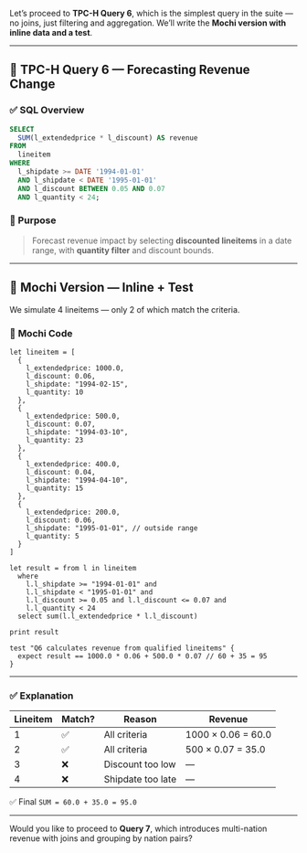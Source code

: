 Let’s proceed to **TPC-H Query 6**, which is the simplest query in the suite — no joins, just filtering and aggregation. We’ll write the **Mochi version with inline data and a test**.

---

## 🧾 TPC-H Query 6 — Forecasting Revenue Change

### ✅ **SQL Overview**

```sql
SELECT
  SUM(l_extendedprice * l_discount) AS revenue
FROM
  lineitem
WHERE
  l_shipdate >= DATE '1994-01-01'
  AND l_shipdate < DATE '1995-01-01'
  AND l_discount BETWEEN 0.05 AND 0.07
  AND l_quantity < 24;
```

### 🧠 Purpose

> Forecast revenue impact by selecting **discounted lineitems** in a date range, with **quantity filter** and discount bounds.

---

## 🦊 Mochi Version — Inline + Test

We simulate 4 lineitems — only 2 of which match the criteria.

### 🧾 **Mochi Code**

```mochi
let lineitem = [
  {
    l_extendedprice: 1000.0,
    l_discount: 0.06,
    l_shipdate: "1994-02-15",
    l_quantity: 10
  },
  {
    l_extendedprice: 500.0,
    l_discount: 0.07,
    l_shipdate: "1994-03-10",
    l_quantity: 23
  },
  {
    l_extendedprice: 400.0,
    l_discount: 0.04,
    l_shipdate: "1994-04-10",
    l_quantity: 15
  },
  {
    l_extendedprice: 200.0,
    l_discount: 0.06,
    l_shipdate: "1995-01-01", // outside range
    l_quantity: 5
  }
]

let result = from l in lineitem
  where
    l.l_shipdate >= "1994-01-01" and
    l.l_shipdate < "1995-01-01" and
    l.l_discount >= 0.05 and l.l_discount <= 0.07 and
    l.l_quantity < 24
  select sum(l.l_extendedprice * l.l_discount)

print result

test "Q6 calculates revenue from qualified lineitems" {
  expect result == 1000.0 * 0.06 + 500.0 * 0.07 // 60 + 35 = 95
}
```

---

### ✅ Explanation

| Lineitem | Match? | Reason            | Revenue            |
| -------- | ------ | ----------------- | ------------------ |
| 1        | ✅      | All criteria      | 1000 × 0.06 = 60.0 |
| 2        | ✅      | All criteria      | 500 × 0.07 = 35.0  |
| 3        | ❌      | Discount too low  | —                  |
| 4        | ❌      | Shipdate too late | —                  |

✅ Final `SUM = 60.0 + 35.0 = 95.0`

---

Would you like to proceed to **Query 7**, which introduces multi-nation revenue with joins and grouping by nation pairs?
